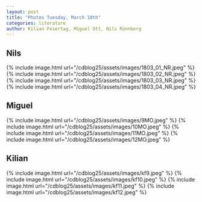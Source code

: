 ```yaml
---
layout: post
title: "Photos Tuesday, March 18th"
categories: literature
author: Kilian Feiertag, Miguel Ott, Nils Rönnberg
---
```


## Nils
{% include image.html url="/cdblog25/assets/images/1803_01_NR.jpeg" %}
{% include image.html url="/cdblog25/assets/images/1803_02_NR.jpeg" %}
{% include image.html url="/cdblog25/assets/images/1803_03_NR.jpeg" %}
{% include image.html url="/cdblog25/assets/images/1803_04_NR.jpeg" %}

## Miguel
{% include image.html url="/cdblog25/assets/images/9MO.jpeg" %}
{% include image.html url="/cdblog25/assets/images/10MO.jpeg" %}
{% include image.html url="/cdblog25/assets/images/11MO.jpeg" %}
{% include image.html url="/cdblog25/assets/images/12MO.jpeg" %}

## Kilian
{% include image.html url="/cdblog25/assets/images/kf9.jpeg" %}
{% include image.html url="/cdblog25/assets/images/kf10.jpeg" %}
{% include image.html url="/cdblog25/assets/images/kf11.jpeg" %}
{% include image.html url="/cdblog25/assets/images/kf12.jpeg" %}